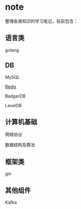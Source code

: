 # note

整理各类知识的学习笔记，目前包含：

## 语言类

golang

## DB

MySQL

[Redis](./redis)

BadgerDB

LevelDB

## 计算机基础

网络协议

数据结构及算法

## 框架类

gin

## 其他组件

Kafka 

